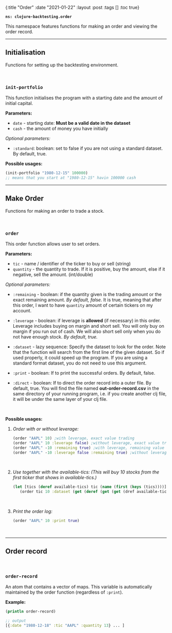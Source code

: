 {:title "Order"
 :date  "2021-01-22"
 :layout :post
 :tags  []
 :toc true}

**`ns: clojure-backtesting.order`**

This namespace features functions for making an order and viewing the order record.

---

## Initialisation

Functions for setting up the backtesting environment.

<br>

### `init-portfolio`

This function initialises the program with a starting date and the amount of initial capital.

**Parameters:**

- `date` - starting date: **Must be a valid date in the dataset**
- `cash` - the amount of money you have initially

*Optional parameters:* 

- `:standard`: boolean: set to false if you are not using a standard dataset. By default, true.

**Possible usages:**

```clojure
(init-portfolio "1980-12-15" 100000)
;; means that you start at "1980-12-15" havin 100000 cash
```

---

## Make Order

Functions for making an order to trade a stock.

<br>

### `order`

This order function allows user to set orders. 

**Parameters:**
- `tic` - name / identifier of the ticker to buy or sell (string)
- `quantity` - the quantity to trade. If it is positive, buy the amount, else if it negative, sell the amount. (int/double)

*Optional parameters:* 

- `:remaining` - boolean: if the quantity given is the trading amount or the exact remaining amount. *By default, false.* It is true, meaning that after this order, I want to have `quantity` amount of certain tickers on my account.

- `:leverage` - boolean: if leverage is **allowed** (if necessary) in this order. Leverage includes buying on margin and short sell. You will only buy on margin if you run out of cash. We will also short sell only when you do not have enough stock. *By default, true.*

- `:dataset` - lazy sequence: Specify the dataset to look for the order. Note that the function will search from the first line of the given dataset. So if used properly, it could speed up the program. If you are using a standard format dataset, you do not need to use this argument. 

- `:print` - boolean: If to print the successful orders. By default, false.

- `:direct` - boolean: If to direct the order record into a outer file. By default, true. You will find the file named **out-order-record.csv** in the same directory of your running program, i.e. if you create another clj file, it will be under the same layer of your clj file.

<br>

**Possible usages:**

1. *Order with or without leverage:*

   ```clojure
   (order "AAPL" 10) ;with leverage, exact value trading
   (order "AAPL" 10 :leverage false) ;without leverage, exact value trade
   (order "AAPL" -10 :remaining true) ;with leverage, remaining value
   (order "AAPL" -10 :leverage false :remaining true) ;without leverage, remaining value (This must be a failed trade)
   ```

<br>

2. *Use together with the available-tics: (This will buy 10 stocks from the first ticker that shows in available-tics.)*

   ```clojure
   (let [tics (deref available-tics) tic (name (first (keys (tics))))]
      (order tic 10 :dataset (get (deref (get (get (dref available-tics) :AAPL) :pointer)) :reference))) ; The part after the dataset is copied from usages of available-tics
   ```

<br>

3. *Print the order log:*

   ```clojure
   (order "AAPL" 10 :print true)
   ```

   ​      
---

## Order record

<br>

### `order-record`

An atom that contains a vector of maps. This variable is automatically maintained by the order function (regardless of `:print`).


**Example:**

```clojure
(println order-record)

;; output
[{:date "1980-12-18" :tic "AAPL" :quantity 13} ... ]
```


​      